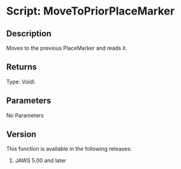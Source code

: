 # Script: MoveToPriorPlaceMarker

## Description

Moves to the previous PlaceMarker and reads it.

## Returns

Type: Void\

## Parameters

No Parameters

## Version

This function is available in the following releases:

1.  JAWS 5.00 and later
